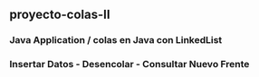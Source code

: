 ## proyecto-colas-II
### Java Application / colas en Java con LinkedList
### Insertar Datos - Desencolar - Consultar Nuevo Frente


